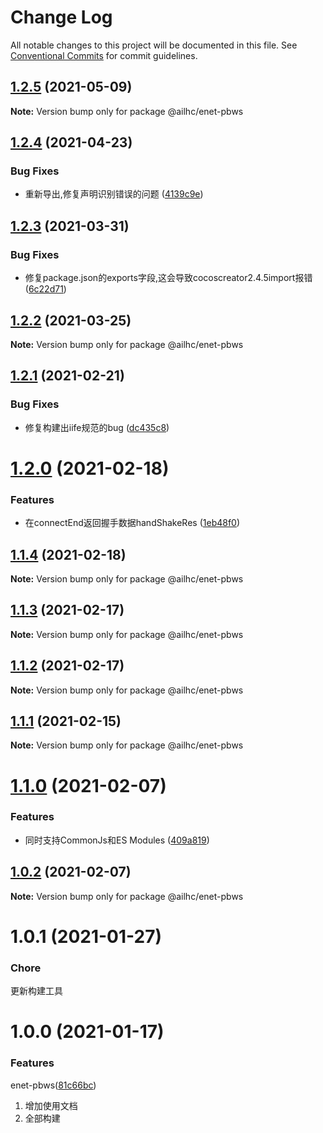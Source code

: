 # Change Log

All notable changes to this project will be documented in this file.
See [Conventional Commits](https://conventionalcommits.org) for commit guidelines.

## [1.2.5](https://github.com/AILHC/EasyGameFrameworkOpen/compare/@ailhc/enet-pbws@1.2.4...@ailhc/enet-pbws@1.2.5) (2021-05-09)

**Note:** Version bump only for package @ailhc/enet-pbws





## [1.2.4](https://github.com/AILHC/EasyGameFrameworkOpen/compare/@ailhc/enet-pbws@1.2.3...@ailhc/enet-pbws@1.2.4) (2021-04-23)


### Bug Fixes

* 重新导出,修复声明识别错误的问题 ([4139c9e](https://github.com/AILHC/EasyGameFrameworkOpen/commit/4139c9ece90ef11d12374a42065bf89ebe44d053))





## [1.2.3](https://github.com/AILHC/EasyGameFrameworkOpen/compare/@ailhc/enet-pbws@1.2.2...@ailhc/enet-pbws@1.2.3) (2021-03-31)


### Bug Fixes

* 修复package.json的exports字段,这会导致cocoscreator2.4.5import报错 ([6c22d71](https://github.com/AILHC/EasyGameFrameworkOpen/commit/6c22d71f6f32ec566b95e7b299ec91e732e99585))





## [1.2.2](https://github.com/AILHC/EasyGameFrameworkOpen/compare/@ailhc/enet-pbws@1.2.1...@ailhc/enet-pbws@1.2.2) (2021-03-25)

**Note:** Version bump only for package @ailhc/enet-pbws





## [1.2.1](https://github.com/AILHC/EasyGameFrameworkOpen/compare/@ailhc/enet-pbws@1.2.0...@ailhc/enet-pbws@1.2.1) (2021-02-21)


### Bug Fixes

* 修复构建出iife规范的bug ([dc435c8](https://github.com/AILHC/EasyGameFrameworkOpen/commit/dc435c8ed264447b8a80263e7d157b1576c414b3))





# [1.2.0](https://github.com/AILHC/EasyGameFrameworkOpen/compare/@ailhc/enet-pbws@1.1.4...@ailhc/enet-pbws@1.2.0) (2021-02-18)


### Features

* 在connectEnd返回握手数据handShakeRes ([1eb48f0](https://github.com/AILHC/EasyGameFrameworkOpen/commit/1eb48f05b3c34f8a2f5826f265254cf4d16b25c2))





## [1.1.4](https://github.com/AILHC/EasyGameFrameworkOpen/compare/@ailhc/enet-pbws@1.1.3...@ailhc/enet-pbws@1.1.4) (2021-02-18)

**Note:** Version bump only for package @ailhc/enet-pbws





## [1.1.3](https://github.com/AILHC/EasyGameFrameworkOpen/compare/@ailhc/enet-pbws@1.1.2...@ailhc/enet-pbws@1.1.3) (2021-02-17)

**Note:** Version bump only for package @ailhc/enet-pbws





## [1.1.2](https://github.com/AILHC/EasyGameFrameworkOpen/compare/@ailhc/enet-pbws@1.1.1...@ailhc/enet-pbws@1.1.2) (2021-02-17)

**Note:** Version bump only for package @ailhc/enet-pbws





## [1.1.1](https://github.com/AILHC/EasyGameFrameworkOpen/compare/@ailhc/enet-pbws@1.1.0...@ailhc/enet-pbws@1.1.1) (2021-02-15)

**Note:** Version bump only for package @ailhc/enet-pbws





# [1.1.0](https://github.com/AILHC/EasyGameFrameworkOpen/compare/@ailhc/enet-pbws@1.0.2...@ailhc/enet-pbws@1.1.0) (2021-02-07)


### Features

* 同时支持CommonJs和ES Modules ([409a819](https://github.com/AILHC/EasyGameFrameworkOpen/commit/409a819cfca6808a4070abcbc8acc80a2caf1c84))





## [1.0.2](https://github.com/AILHC/EasyGameFrameworkOpen/compare/@ailhc/enet-pbws@1.0.1...@ailhc/enet-pbws@1.0.2) (2021-02-07)

**Note:** Version bump only for package @ailhc/enet-pbws





# 1.0.1 (2021-01-27)

### Chore
更新构建工具

# 1.0.0 (2021-01-17)

### Features
enet-pbws([81c66bc](https://github.com/AILHC/EasyGameFrameworkOpen/commit/8f8a10983f563f21651eed694f02558aaad6bd84))
1. 增加使用文档
2. 全部构建
